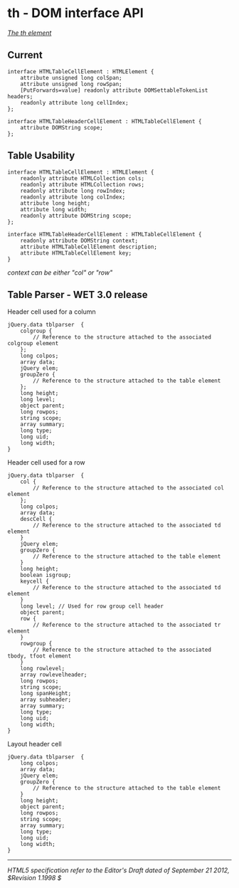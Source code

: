 th - DOM interface API
=======================

_[The th element](http://dev.w3.org/html5/spec/the-th-element.html)_

## Current 

	interface HTMLTableCellElement : HTMLElement {
		attribute unsigned long colSpan;
		attribute unsigned long rowSpan;
		[PutForwards=value] readonly attribute DOMSettableTokenList headers;
		readonly attribute long cellIndex;
	};
	
	interface HTMLTableHeaderCellElement : HTMLTableCellElement {
		attribute DOMString scope;
	};

## Table Usability

	interface HTMLTableCellElement : HTMLElement {
		readonly attribute HTMLCollection cols;
		readonly attribute HTMLCollection rows;
		readonly attribute long rowIndex;
		readonly attribute long colIndex;
		attribute long height;
		attribute long width;
		readonly attribute DOMString scope;
	};
	
	interface HTMLTableHeaderCellElement : HTMLTableCellElement {
		readonly attribute DOMString context; 
		attribute HTMLTableCellElement description;
		attribute HTMLTableCellElement key;
	}

_context can be either "col" or "row"_


## Table Parser - WET 3.0 release

Header cell used for a column

	jQuery.data tblparser  {
		colgroup {
			// Reference to the structure attached to the associated colgroup element 
		};
		long colpos;
		array data;
		jQuery elem;
		groupZero {
			// Reference to the structure attached to the table element
		};
		long height;
		long level;
		object parent;
		long rowpos;
		string scope;
		array summary;
		long type;
		long uid;
		long width;
	}

Header cell used for a row
	
	jQuery.data tblparser  {
		col {
			// Reference to the structure attached to the associated col element 
		};
		long colpos;
		array data;
		descCell {
			// Reference to the structure attached to the associated td element 
		}
		jQuery elem;
		groupZero {
			// Reference to the structure attached to the table element
		}
		long height;
		boolean isgroup;
		keycell {
			// Reference to the structure attached to the associated td element 
		}
		long level; // Used for row group cell header
		object parent;
		row {
			// Reference to the structure attached to the associated tr element 
		}
		rowgroup {
			// Reference to the structure attached to the associated tbody, tfoot element 
		}
		long rowlevel;
		array rowlevelheader;
		long rowpos;
		string scope;
		long spanHeight;
		array subheader;
		array summary;
		long type;
		long uid;
		long width;
	}

Layout header cell
	
	jQuery.data tblparser  {
		long colpos;
		array data;
		jQuery elem;
		groupZero {
			// Reference to the structure attached to the table element
		}
		long height;
		object parent;
		long rowpos;
		string scope;
		array summary;
		long type;
		long uid;
		long width;
	}
-----
_HTML5 specification refer to the Editor's Draft dated of September 21 2012, $Revision 1.1998 $_
